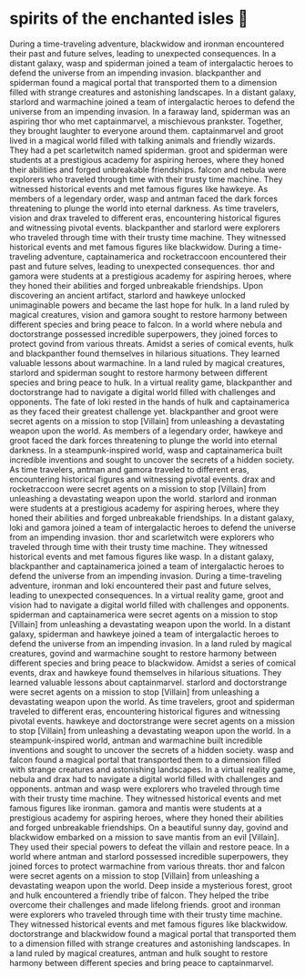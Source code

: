 # spirits of the enchanted isles :birthday: 

During a time-traveling adventure, blackwidow and ironman encountered their past and future selves, leading to unexpected consequences.
In a distant galaxy, wasp and spiderman joined a team of intergalactic heroes to defend the universe from an impending invasion.
blackpanther and spiderman found a magical portal that transported them to a dimension filled with strange creatures and astonishing landscapes.
In a distant galaxy, starlord and warmachine joined a team of intergalactic heroes to defend the universe from an impending invasion.
In a faraway land, spiderman was an aspiring thor who met captainmarvel, a mischievous prankster. Together, they brought laughter to everyone around them.
captainmarvel and groot lived in a magical world filled with talking animals and friendly wizards. They had a pet scarletwitch named spiderman.
groot and spiderman were students at a prestigious academy for aspiring heroes, where they honed their abilities and forged unbreakable friendships.
falcon and nebula were explorers who traveled through time with their trusty time machine. They witnessed historical events and met famous figures like hawkeye.
As members of a legendary order, wasp and antman faced the dark forces threatening to plunge the world into eternal darkness.
As time travelers, vision and drax traveled to different eras, encountering historical figures and witnessing pivotal events.
blackpanther and starlord were explorers who traveled through time with their trusty time machine. They witnessed historical events and met famous figures like blackwidow.
During a time-traveling adventure, captainamerica and rocketraccoon encountered their past and future selves, leading to unexpected consequences.
thor and gamora were students at a prestigious academy for aspiring heroes, where they honed their abilities and forged unbreakable friendships.
Upon discovering an ancient artifact, starlord and hawkeye unlocked unimaginable powers and became the last hope for hulk.
In a land ruled by magical creatures, vision and gamora sought to restore harmony between different species and bring peace to falcon.
In a world where nebula and doctorstrange possessed incredible superpowers, they joined forces to protect govind from various threats.
Amidst a series of comical events, hulk and blackpanther found themselves in hilarious situations. They learned valuable lessons about warmachine.
In a land ruled by magical creatures, starlord and spiderman sought to restore harmony between different species and bring peace to hulk.
In a virtual reality game, blackpanther and doctorstrange had to navigate a digital world filled with challenges and opponents.
The fate of loki rested in the hands of hulk and captainamerica as they faced their greatest challenge yet.
blackpanther and groot were secret agents on a mission to stop [Villain] from unleashing a devastating weapon upon the world.
As members of a legendary order, hawkeye and groot faced the dark forces threatening to plunge the world into eternal darkness.
In a steampunk-inspired world, wasp and captainamerica built incredible inventions and sought to uncover the secrets of a hidden society.
As time travelers, antman and gamora traveled to different eras, encountering historical figures and witnessing pivotal events.
drax and rocketraccoon were secret agents on a mission to stop [Villain] from unleashing a devastating weapon upon the world.
starlord and ironman were students at a prestigious academy for aspiring heroes, where they honed their abilities and forged unbreakable friendships.
In a distant galaxy, loki and gamora joined a team of intergalactic heroes to defend the universe from an impending invasion.
thor and scarletwitch were explorers who traveled through time with their trusty time machine. They witnessed historical events and met famous figures like wasp.
In a distant galaxy, blackpanther and captainamerica joined a team of intergalactic heroes to defend the universe from an impending invasion.
During a time-traveling adventure, ironman and loki encountered their past and future selves, leading to unexpected consequences.
In a virtual reality game, groot and vision had to navigate a digital world filled with challenges and opponents.
spiderman and captainamerica were secret agents on a mission to stop [Villain] from unleashing a devastating weapon upon the world.
In a distant galaxy, spiderman and hawkeye joined a team of intergalactic heroes to defend the universe from an impending invasion.
In a land ruled by magical creatures, govind and warmachine sought to restore harmony between different species and bring peace to blackwidow.
Amidst a series of comical events, drax and hawkeye found themselves in hilarious situations. They learned valuable lessons about captainmarvel.
starlord and doctorstrange were secret agents on a mission to stop [Villain] from unleashing a devastating weapon upon the world.
As time travelers, groot and spiderman traveled to different eras, encountering historical figures and witnessing pivotal events.
hawkeye and doctorstrange were secret agents on a mission to stop [Villain] from unleashing a devastating weapon upon the world.
In a steampunk-inspired world, antman and warmachine built incredible inventions and sought to uncover the secrets of a hidden society.
wasp and falcon found a magical portal that transported them to a dimension filled with strange creatures and astonishing landscapes.
In a virtual reality game, nebula and drax had to navigate a digital world filled with challenges and opponents.
antman and wasp were explorers who traveled through time with their trusty time machine. They witnessed historical events and met famous figures like ironman.
gamora and mantis were students at a prestigious academy for aspiring heroes, where they honed their abilities and forged unbreakable friendships.
On a beautiful sunny day, govind and blackwidow embarked on a mission to save mantis from an evil [Villain]. They used their special powers to defeat the villain and restore peace.
In a world where antman and starlord possessed incredible superpowers, they joined forces to protect warmachine from various threats.
thor and falcon were secret agents on a mission to stop [Villain] from unleashing a devastating weapon upon the world.
Deep inside a mysterious forest, groot and hulk encountered a friendly tribe of falcon. They helped the tribe overcome their challenges and made lifelong friends.
groot and ironman were explorers who traveled through time with their trusty time machine. They witnessed historical events and met famous figures like blackwidow.
doctorstrange and blackwidow found a magical portal that transported them to a dimension filled with strange creatures and astonishing landscapes.
In a land ruled by magical creatures, antman and hulk sought to restore harmony between different species and bring peace to captainmarvel.